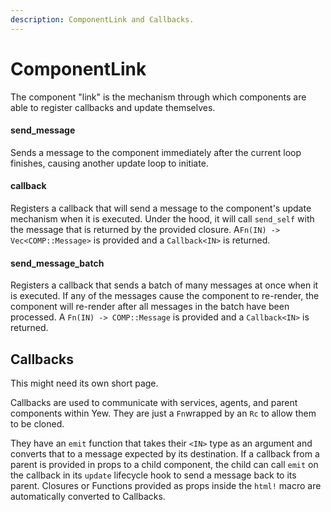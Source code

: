 ```yaml
---
description: ComponentLink and Callbacks.
---
```


# ComponentLink

The component "link" is the mechanism through which components are able to register callbacks and update themselves.

#### send\_message

Sends a message to the component immediately after the current loop finishes, causing another update loop to initiate.

#### callback
Registers a callback that will send a message to the component's update mechanism when it is executed. Under the hood, it will call `send_self` with the message that is returned by the provided closure. A`Fn(IN) -> Vec<COMP::Message>` is provided and a `Callback<IN>` is returned.

#### send\_message\_batch

Registers a callback that sends a batch of many messages at once when it is executed. If any of the messages cause the component to re-render, the component will re-render after all messages in the batch have been processed. A `Fn(IN) -> COMP::Message` is provided and a `Callback<IN>` is returned.

## Callbacks

This might need its own short page.

Callbacks are used to communicate with services, agents, and parent components within Yew. They are just a `Fn`wrapped by an `Rc` to allow them to be cloned.

They have an `emit` function that takes their `<IN>` type as an argument and converts that to a message expected by its destination. If a callback from a parent is provided in props to a child component, the child can call `emit` on the callback in its `update` lifecycle hook to send a message back to its parent. Closures or Functions  provided as props inside the `html!` macro are automatically converted to Callbacks.
